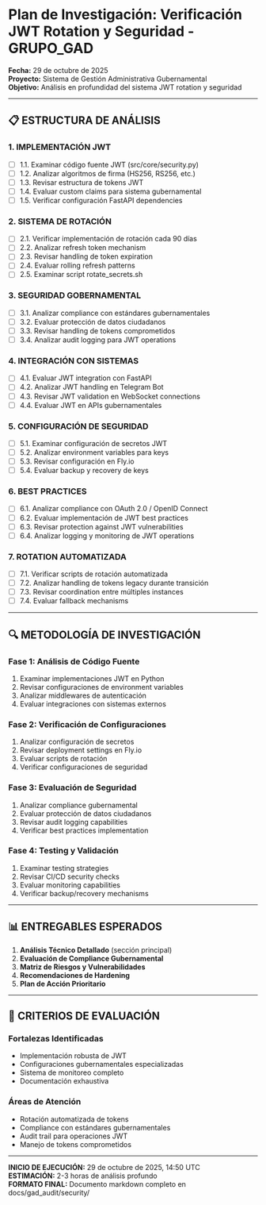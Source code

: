 # Plan de Investigación: Verificación JWT Rotation y Seguridad - GRUPO_GAD

**Fecha:** 29 de octubre de 2025  
**Proyecto:** Sistema de Gestión Administrativa Gubernamental  
**Objetivo:** Análisis en profundidad del sistema JWT rotation y seguridad

---

## 📋 ESTRUCTURA DE ANÁLISIS

### 1. IMPLEMENTACIÓN JWT
- [ ] 1.1. Examinar código fuente JWT (src/core/security.py)
- [ ] 1.2. Analizar algoritmos de firma (HS256, RS256, etc.)
- [ ] 1.3. Revisar estructura de tokens JWT
- [ ] 1.4. Evaluar custom claims para sistema gubernamental
- [ ] 1.5. Verificar configuración FastAPI dependencies

### 2. SISTEMA DE ROTACIÓN
- [ ] 2.1. Verificar implementación de rotación cada 90 días
- [ ] 2.2. Analizar refresh token mechanism
- [ ] 2.3. Revisar handling de token expiration
- [ ] 2.4. Evaluar rolling refresh patterns
- [ ] 2.5. Examinar script rotate_secrets.sh

### 3. SEGURIDAD GOBERNAMENTAL
- [ ] 3.1. Analizar compliance con estándares gubernamentales
- [ ] 3.2. Evaluar protección de datos ciudadanos
- [ ] 3.3. Revisar handling de tokens comprometidos
- [ ] 3.4. Analizar audit logging para JWT operations

### 4. INTEGRACIÓN CON SISTEMAS
- [ ] 4.1. Evaluar JWT integration con FastAPI
- [ ] 4.2. Analizar JWT handling en Telegram Bot
- [ ] 4.3. Revisar JWT validation en WebSocket connections
- [ ] 4.4. Evaluar JWT en APIs gubernamentales

### 5. CONFIGURACIÓN DE SEGURIDAD
- [ ] 5.1. Examinar configuración de secretos JWT
- [ ] 5.2. Analizar environment variables para keys
- [ ] 5.3. Revisar configuración en Fly.io
- [ ] 5.4. Evaluar backup y recovery de keys

### 6. BEST PRACTICES
- [ ] 6.1. Analizar compliance con OAuth 2.0 / OpenID Connect
- [ ] 6.2. Evaluar implementación de JWT best practices
- [ ] 6.3. Revisar protection against JWT vulnerabilities
- [ ] 6.4. Analizar logging y monitoring de JWT operations

### 7. ROTATION AUTOMATIZADA
- [ ] 7.1. Verificar scripts de rotación automatizada
- [ ] 7.2. Analizar handling de tokens legacy durante transición
- [ ] 7.3. Revisar coordination entre múltiples instances
- [ ] 7.4. Evaluar fallback mechanisms

---

## 🔍 METODOLOGÍA DE INVESTIGACIÓN

### Fase 1: Análisis de Código Fuente
1. Examinar implementaciones JWT en Python
2. Revisar configuraciones de environment variables
3. Analizar middlewares de autenticación
4. Evaluar integraciones con sistemas externos

### Fase 2: Verificación de Configuraciones
1. Analizar configuración de secretos
2. Revisar deployment settings en Fly.io
3. Evaluar scripts de rotación
4. Verificar configuraciones de seguridad

### Fase 3: Evaluación de Seguridad
1. Analizar compliance gubernamental
2. Evaluar protección de datos ciudadanos
3. Revisar audit logging capabilities
4. Verificar best practices implementation

### Fase 4: Testing y Validación
1. Examinar testing strategies
2. Revisar CI/CD security checks
3. Evaluar monitoring capabilities
4. Verificar backup/recovery mechanisms

---

## 📊 ENTREGABLES ESPERADOS

1. **Análisis Técnico Detallado** (sección principal)
2. **Evaluación de Compliance Gubernamental**
3. **Matriz de Riesgos y Vulnerabilidades**
4. **Recomendaciones de Hardening**
5. **Plan de Acción Prioritario**

---

## 🎯 CRITERIOS DE EVALUACIÓN

### Fortalezas Identificadas
- Implementación robusta de JWT
- Configuraciones gubernamentales especializadas
- Sistema de monitoreo completo
- Documentación exhaustiva

### Áreas de Atención
- Rotación automatizada de tokens
- Compliance con estándares gubernamentales
- Audit trail para operaciones JWT
- Manejo de tokens comprometidos

---

**INICIO DE EJECUCIÓN:** 29 de octubre de 2025, 14:50 UTC  
**ESTIMACIÓN:** 2-3 horas de análisis profundo  
**FORMATO FINAL:** Documento markdown completo en docs/gad_audit/security/